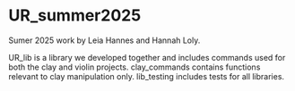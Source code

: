 # UR_summer2025
Sumer 2025 work by Leia Hannes and Hannah Loly. 

UR_lib is a library we developed together and includes commands used for both the clay and violin projects. 
clay_commands contains functions relevant to clay manipulation only. 
lib_testing includes tests for all libraries. 
